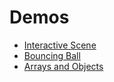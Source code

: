 # Demos
- [Interactive Scene](atarigame)
- [Bouncing Ball](bouncingball)
- [Arrays and Objects](circles)
